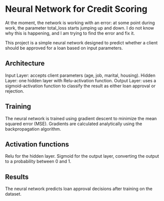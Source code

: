 # Neural Network for Credit Scoring

At the moment, the network is working with an error: at some point during work, the parameter total_loss starts jumping up and down. I do not know why this is happening, and I am trying to find the error and fix it.

This project is a simple neural network designed to predict whether a client should be approved for a loan based on input parameters.

## Architecture
Input Layer: accepts client parameters (age, job, marital, housing).
Hidden Layer: one hidden layer with Relu-activation function.
Output Layer: uses a sigmoid-activation function to classify the result as either loan approval or rejection.

## Training
The neural network is trained using gradient descent to minimize the mean squared error (MSE).
Gradients are calculated analytically using the backpropagation algorithm.

## Activation functions
Relu for the hidden layer.
Sigmoid for the output layer, converting the output to a probability between 0 and 1.

## Results
The neural network predicts loan approval decisions after training on the dataset.
